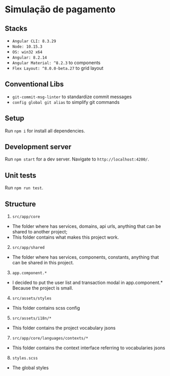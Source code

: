 # Simulação de pagamento

## Stacks

- `Angular CLI: 8.3.29`
- `Node: 10.15.3`
- `OS: win32 x64`
- `Angular: 8.2.14`
- `Angular Material: ^8.2.3` to components
- `Flex Layout: ^8.0.0-beta.27` to grid layout

## Conventional Libs

- `git-commit-msg-linter` to standardize commit messages
- `config global git alias` to simplify git commands

## Setup

Run `npm i` for install all dependencies.

## Development server

Run `npm start` for a dev server. Navigate to `http://localhost:4200/`.

## Unit tests

Run `npm run test`.

## Structure

1. `src/app/core`
  - The folder where has services, domains, api urls, anything that can be shared to another project;
  - This folder contains what makes this project work.

2. `src/app/shared`
  - The folder where has services, components, constants, anything that can be shared in this project.

3. `app.component.*`
  - I decided to put the user list and transaction modal in app.component.* Because the project is small.

4. `src/assets/styles`
 - This folder contains scss config 
 
5. `src/assets/i18n/*`
 - This folder contains the project vocabulary jsons

7. `src/app/core/languages/contexts/*`
 - This folder contains the context interface referring to vocabularies jsons

8. `styles.scss`
  - The global styles
